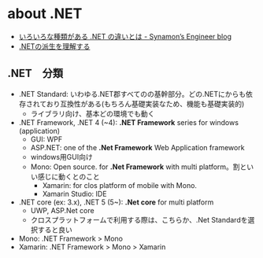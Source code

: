 # about .NET

- [いろいろな種類がある \.NET の違いとは \- Synamon’s Engineer blog](https://synamon.hatenablog.com/entry/2021/10/18/190000)
- [\.NETの派生を理解する](https://www.infoq.com/jp/articles/varieties-dotnet/)

## .NET　分類

- .NET Standard: いわゆる.NET郡すべてのの基幹部分。どの.NETにからも依存されており互換性がある(もちろん基礎実装なため、機能も基礎実装的)
  - ライブラリ向け、基本どの環境でも動く
- .NET Framework, .NET 4 (~4): **.NET Framework** series for windows (application)
  - GUI: WPF
  - ASP.NET: one of the **.Net Framework**  Web Application framework
  - windows用GUI向け
  - Mono: Open source. for **.Net Framework** with  multi platform。割といい感じに動くとのこと
    - Xamarin: for clos platform of mobile with Mono.
    - Xamarin Studio: IDE
- .NET core (ex: 3.x), .NET 5 (5~): **.Net core** for multi platform
  - UWP, ASP.Net core
  - クロスプラットフォームで利用する際は、こちらか、.Net Standardを選択すると良い
- Mono: .NET Framework > Mono
- Xamarin: .NET Framework > Mono > Xamarin
